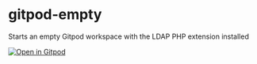 # gitpod-empty
Starts an empty Gitpod workspace with the LDAP PHP extension installed

[![Open in Gitpod](https://gitpod.io/button/open-in-gitpod.svg)](https://gitpod.io/#https://github.com/10MINT/gitpod-php-ldap)
